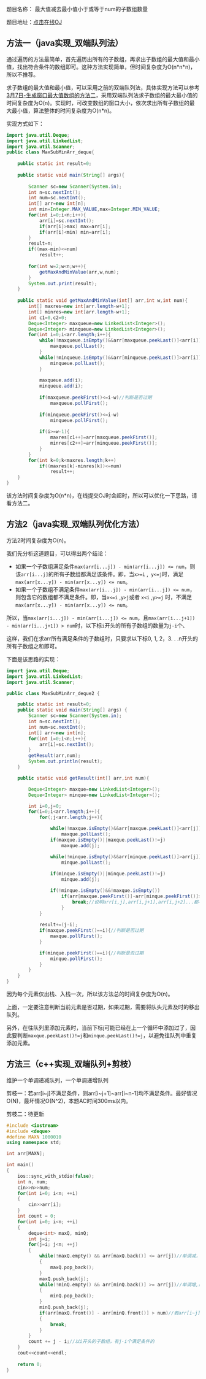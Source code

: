 题目名称： 最大值减去最小值小于或等于num的子数组数量

题目地址：[点击在线OJ](https://www.nowcoder.com/practice/5fe02eb175974e18b9a546812a17428e?tpId=101&tqId=33086&rp=1&ru=%2Fta%2Fprogrammer-code-interview-guide&qru=%2Fta%2Fprogrammer-code-interview-guide%2Fquestion-ranking&tab=answerKey)



## 方法一（java实现_双端队列法）

通过遍历的方法最简单，首先遍历出所有的子数组，再求出子数组的最大值和最小值，找出符合条件的数组即可。这种方法实现简单，但时间复杂度为O(n\*n\*n)，所以不推荐。

求子数组的最大值和最小值，可以采用之前的双端队列法，具体实现方法可以参考[3月7日-生成窗口最大值数组的方法二](https://github.com/wxler/DailyAlgorithms/blob/master/2021/3.7_MaxValueArray.md#%E6%96%B9%E6%B3%95%E4%BA%8Cjava%E5%AE%9E%E7%8E%B0_%E5%8F%8C%E7%AB%AF%E9%98%9F%E5%88%97%E6%B3%95)，采用双端队列法求子数组的最大最小值的时间复杂度为O(n)。实现时，可改变数组的窗口大小，依次求出所有子数组的最大最小值，算法整体的时间复杂度为O(n\*n)。

实现方式如下：

```java
import java.util.Deque;
import java.util.LinkedList;
import java.util.Scanner;
public class MaxSubMinArr_deque{
     
    public static int result=0;
     
    public static void main(String[] args){
 
        Scanner sc=new Scanner(System.in);
        int n=sc.nextInt();
        int num=sc.nextInt();
        int[] arr=new int[n];
        int min=Integer.MAX_VALUE,max=Integer.MIN_VALUE;
        for(int i=0;i<n;i++){
            arr[i]=sc.nextInt();
            if(arr[i]>max) max=arr[i];
            if(arr[i]<min) min=arr[i];
        }
        result=n;
        if((max-min)<=num)
            result++;
         
        for(int w=2;w<n;w++){
            getMaxAndMinValue(arr,w,num);
        }
        System.out.print(result);
    }
     
    public static void getMaxAndMinValue(int[] arr,int w,int num){
        int[] maxres=new int[arr.length-w+1];
        int[] minres=new int[arr.length-w+1];
        int c1=0,c2=0;
        Deque<Integer> maxqueue=new LinkedList<Integer>();
        Deque<Integer> minqueue=new LinkedList<Integer>();
        for(int i=0;i<arr.length;i++){
            while(!maxqueue.isEmpty()&&arr[maxqueue.peekLast()]<arr[i]){
                maxqueue.pollLast();
            }
            while(!minqueue.isEmpty()&&arr[minqueue.peekLast()]>arr[i]){
                minqueue.pollLast();
            }
             
            maxqueue.add(i);
            minqueue.add(i);
             
            if(maxqueue.peekFirst()<=i-w)//判断是否过期
                maxqueue.pollFirst();
             
            if(minqueue.peekFirst()<=i-w)
                minqueue.pollFirst();
             
            if(i>=w-1){
                maxres[c1++]=arr[maxqueue.peekFirst()];
                minres[c2++]=arr[minqueue.peekFirst()];
            }
        }
        for(int k=0;k<maxres.length;k++)
            if((maxres[k]-minres[k])<=num)
                result++;
    }
}
```



该方法时间复杂度为O(n\*n)，在线提交OJ时会超时，所以可以优化一下思路，请看方法二。



## 方法2（java实现_双端队列优化方法）

方法2时间复杂度为O(n)。

我们先分析这道题目，可以得出两个结论：

- 如果一个子数组满足条件`max(arr[i...j]) - min(arr[i...j]) <= num`，则该`arr[i...j]`的所有子数组都满足该条件。即，当`x>=i` ,` y<=j`时，满足`max(arr[x...y]) - min(arr[x...y]) <= num`。
- 如果一个子数组不满足条件`max(arr[i...j]) - min(arr[i...j]) <= num`，则包含它的数组都不满足条件。即，当`x<=i` ,` y>j `或者 `x<i` ,` y>=j ` 时，不满足`max(arr[x...y]) - min(arr[x...y]) <= num`。

所以，当`max(arr[i...j]) - min(arr[i...j]) <= num`，且`max(arr[i...j+1]) - min(arr[i...j+1]) > num`时，以下标`i`开头的所有子数组的数量为`j-i`个、

这样，我们在求arr所有满足条件的子数组时，只要求以下标0, 1, 2，3. . .n开头的所有子数组之和即可。

下面是该思路的实现：

```java
import java.util.Deque;
import java.util.LinkedList;
import java.util.Scanner;

public class MaxSubMinArr_deque2 {

	public static int result=0;
	public static void main(String[] args) {
		Scanner sc=new Scanner(System.in);
		int n=sc.nextInt();
		int num=sc.nextInt();
		int[] arr=new int[n];
		for(int i=0;i<n;i++){
			arr[i]=sc.nextInt();
		}
		getResult(arr,num);
		System.out.println(result);
	}

	public static void getResult(int[] arr,int num){

		Deque<Integer> maxque=new LinkedList<Integer>();
		Deque<Integer> minque=new LinkedList<Integer>();

		int i=0,j=0;
		for(i=0;i<arr.length;i++){
			for(;j<arr.length;j++){

				while(!maxque.isEmpty()&&arr[maxque.peekLast()]<arr[j])
					maxque.pollLast();
				if(maxque.isEmpty()||maxque.peekLast()!=j)
					maxque.add(j);

				while(!minque.isEmpty()&&arr[minque.peekLast()]>arr[j])
					minque.pollLast();
				
				if(minque.isEmpty()||minque.peekLast()!=j)
					minque.add(j);

				if(!minque.isEmpty()&&!maxque.isEmpty())
					if(arr[maxque.peekFirst()]-arr[minque.peekFirst()]>num){
						break;//说明arr[i,j],arr[i,j+1],arr[i,j+2]...都不满足了
					}
			}
            
			result+=(j-i);
			if(maxque.peekFirst()==i){//判断是否过期
				maxque.pollFirst();
			}

			if(minque.peekFirst()==i){//判断是否过期
				minque.pollFirst();
			}
		}
	}
}
```



因为每个元素仅出栈、入栈一次，所以该方法总的时间复杂度为O(n)。

上面，一定要注意判断当前元素是否过期，如果过期，需要将队头元素及时的移出队列。

另外，在往队列里添加元素时，当前下标j可能已经在上一个循环中添加过了，因此要判断`maxque.peekLast()!=j`和`minque.peekLast()!=j`，以避免往队列中重复添加元素。




## 方法三（c++实现_双端队列+剪枝）

维护一个单调递减队列，一个单调递增队列

剪枝一：若arr[i~j]不满足条件，则arr[i~j+1]~arr[i~n-1]均不满足条件。最好情况O(N)，最坏情况O(N^2)，本题AC时间300ms以内。

剪枝二：待更新

```c++
#include <iostream>
#include <deque>
#define MAXN 1000010
using namespace std;

int arr[MAXN];

int main()
{
    ios::sync_with_stdio(false);
    int n, num;
    cin>>n>>num;
    for(int i=0; i<n; ++i)
    {
        cin>>arr[i];
    }
    int count = 0;
    for(int i=0; i<n; ++i)
    {
        deque<int> maxQ, minQ;
        int j=i;
        for(j=i; j<n; ++j)
        {
            while(!maxQ.empty() && arr[maxQ.back()] <= arr[j])//单调减，队首为最大值
            {
                maxQ.pop_back();
            }
            maxQ.push_back(j);
            while(!minQ.empty() && arr[minQ.back()] >= arr[j])//单调增,队首为最小值
            {
                minQ.pop_back();
            }
            minQ.push_back(j);
            if(arr[maxQ.front()] - arr[minQ.front()] > num)//若arr[i~j]不满足条件，则arr[i~j+1]~arr[i~n-1]均不满足条件，break
            {
                break;
            }
        }
        count += j - i;//以i开头的子数组，有j-i个满足条件的
    }
    cout<<count<<endl;
    
    return 0;
}
```










